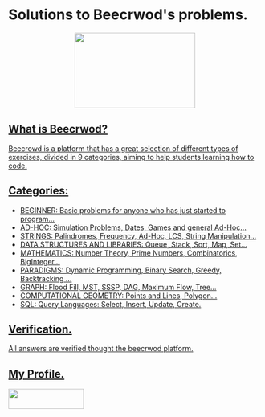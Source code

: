 # Solutions to Beecrwod's problems.

<p align="center">
<a href="https://www.beecrowd.com.br/judge/en/profile/710583">
<img  width="240"  height="150"  src="https://resources.beecrowd.com.br/judge/img/5.0/logo-beecrowd.png?1635097036">
</p>

## What is Beecrwod?
Beecrowd is a platform that has a great selection of different types of exercises, divided in 9 categories, aiming to help students learning how to code.

## Categories:
- BEGINNER: Basic problems for anyone who has just started to program... 
- AD-HOC: Simulation Problems, Dates, Games and general Ad-Hoc...
- STRINGS: Palindromes, Frequency, Ad-Hoc, LCS, String Manipulation...
- DATA STRUCTURES AND LIBRARIES: Queue, Stack, Sort, Map, Set...
- MATHEMATICS: Number Theory, Prime Numbers, Combinatorics, BigInteger...
- PARADIGMS: Dynamic Programming, Binary Search, Greedy, Backtracking ...
- GRAPH: Flood Fill, MST, SSSP, DAG, Maximum Flow, Tree...
- COMPUTATIONAL GEOMETRY: Points and Lines, Polygon...
- SQL: Query Languages: Select, Insert, Update, Create.

## Verification.
All answers are verified thought the beecrwod platform.

## My Profile.
<a href="https://www.beecrowd.com.br/judge/en/profile/710583" target="_blank"><img src="https://camo.githubusercontent.com/38d44389f0e6e510bcd916cffb484df9026d4d374160c290f94d1d3db4efb3ca/68747470733a2f2f7777772e62656563726f77642e636f6d2e62722f686f6d652f77702d636f6e74656e742f75706c6f6164732f323032312f30382f62656563726f77645f5f726f786f486f72436c65616e2d736d616c6c2d504e472d312e706e67" target="_blank" height="40" width="150"></a>
